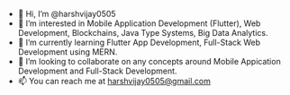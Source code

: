 - 👋 Hi, I’m @harshvijay0505
- 👀 I’m interested in Mobile Application Development (Flutter), Web Development, Blockchains, Java Type Systems, Big Data Analytics.
- 🌱 I’m currently learning Flutter App Development, Full-Stack Web Development using MERN.
- 💞️ I’m looking to collaborate on any concepts around Mobile Appication Development and Full-Stack Development.
- 📫 You can reach me at harshvijay0505@gmail.com 

<!---
harshvijay0505/harshvijay0505 is a ✨ special ✨ repository because its `README.md` (this file) appears on your GitHub profile.
You can click the Preview link to take a look at your changes.
--->
